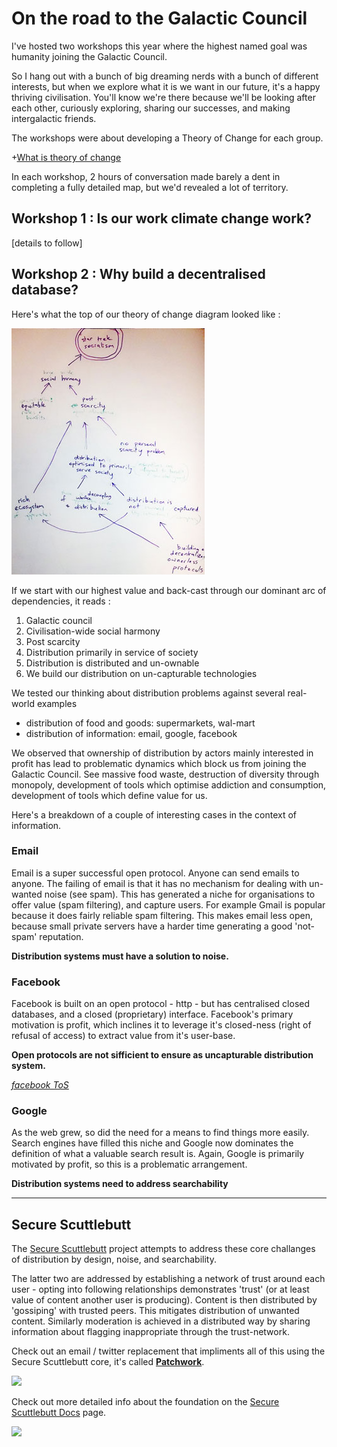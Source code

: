 On the road to the Galactic Council
===================================

I've hosted two workshops this year where the highest named goal was humanity joining the Galactic Council. 

So I hang out with a bunch of big dreaming nerds with a bunch of different interests, but when we explore what it is we want in our future, it's a happy thriving civilisation. You'll know we're there because we'll be looking after each other, curiously exploring, sharing our successes, and making intergalactic friends.

The workshops were about developing a Theory of Change for each group. 

+[What is theory of change](./fragments/_theory_of_change.md)

In each workshop, 2 hours of conversation made barely a dent in completing a fully detailed map, but we'd revealed a lot of territory.

Workshop 1 : Is our work climate change work? 
---------------------------------------------

[details to follow]


Workshop 2 : Why build a decentralised database?
------------------------------------------------

Here's what the top of our theory of change diagram looked like :

![](./images/TOS_2.jpg)

If we start with our highest value and back-cast through our dominant arc of dependencies, it reads :

1. Galactic council
2. Civilisation-wide social harmony
3. Post scarcity
4. Distribution primarily in service of society 
5. Distribution is distributed and un-ownable
6. We build our distribution on un-capturable technologies

We tested our thinking about distribution problems against several real-world examples

- distribution of food and goods: supermarkets, wal-mart
- distribution of information: email, google, facebook

We observed that ownership of distribution by actors mainly interested in profit has lead to problematic dynamics which block us from joining the Galactic Council. See massive food waste, destruction of diversity through monopoly, development of tools which optimise addiction and consumption, development of tools which define value for us.

Here's a breakdown of a couple of interesting cases in the context of information.

### Email

Email is a super successful open protocol. Anyone can send emails to anyone. The failing of email is that it has no mechanism for dealing with un-wanted noise (see spam).
This has generated a niche for organisations to offer value (spam filtering), and capture users. 
For example Gmail is popular because it does fairly reliable spam filtering. This makes email less open, because small private servers have a harder time generating a good 'not-spam' reputation.

**Distribution systems must have a solution to noise.**

### Facebook

Facebook is built on an open protocol - http - but has centralised closed databases, and a closed (proprietary) interface.
Facebook's primary motivation is profit, which inclines it to leverage it's closed-ness (right of refusal of access) to extract value from it's user-base. 

**Open protocols are not sifficient to ensure as uncapturable distribution system.**

_[facebook ToS](https://www.facebook.com/terms.php)_

### Google

As the web grew, so did the need for a means to find things more easily. Search engines have filled this niche and Google now dominates the definition of what a valuable search result is. Again, Google is primarily motivated by profit, so this is a problematic arrangement.

**Distribution systems need to address searchability**  

---

Secure Scuttlebutt
------------------

The [Secure Scuttlebutt](https://github.com/ssbc) project attempts to address these core challanges of distribution by design, noise, and searchability. 

The latter two are addressed by establishing a network of trust around each user - opting into following relationships demonstrates 'trust' (or at least value of content another user is producing). Content is then distributed by 'gossiping' with trusted peers. This mitigates distribution of unwanted content.
Similarly moderation is achieved in a distributed way by sharing information about flagging inappropriate through the trust-network.

Check out an email / twitter replacement that impliments all of this using the Secure Scuttlebutt core, it's called [**Patchwork**](https://github.com/ssbc/patchwork).

![](https://github.com/ssbc/patchwork/blob/master/screenshot.png)

Check out more detailed info about the foundation on the [Secure Scuttlebutt Docs](https://github.com/ssbc/docs/) page.

![](https://avatars2.githubusercontent.com/u/10190339?v=3&s=200)



